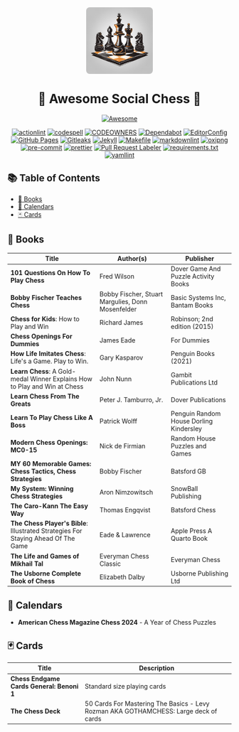 <div align="center">
  <img src="assets/social-chess-logo.png" alt="Awesome Social Chess Logo" width="150" style="display:block; margin:auto; border-radius:8px;">
  <h1>🎉 Awesome Social Chess 🎉</h1>
  <p>
    <a href="https://github.com/sindresorhus/awesome"><img alt="Awesome" src="https://cdn.rawgit.com/sindresorhus/awesome/d7305f38d29fed78fa85652e3a63e154dd8e8829/media/badge.svg" title="Awesome"></a>
  </p>
  <p>
    <a href="https://github.com/rhysd/actionlint"><img alt="actionlint" src="https://img.shields.io/badge/actionlint-enabled-brightgreen"></a>
    <a href="https://github.com/codespell-project"><img alt="codespell" src="https://img.shields.io/badge/codespell-enabled-brightgreen"></a>
    <a href="https://docs.github.com/en/repositories/managing-your-repositorys-settings-and-features/customizing-your-repository/about-code-owners"><img alt="CODEOWNERS" src="https://img.shields.io/badge/CODEOWNERS-enabled-brightgreen"></a>
    <a href="https://github.com/dependabot"><img alt="Dependabot" src="https://img.shields.io/badge/Dependabot-enabled-brightgreen"></a>
    <a href="https://github.com/editorconfig"><img alt="EditorConfig" src="https://img.shields.io/badge/EditorConfig-enabled-brightgreen"></a>
    <a href="https://pages.github.com/"><img alt="GitHub Pages" src="https://img.shields.io/badge/GitHub_Pages-enabled-brightgreen"></a>
    <a href="https://github.com/gitleaks/gitleaks"><img alt="Gitleaks" src="https://img.shields.io/badge/gitleaks-enabled-brightgreen"></a>
    <a href="https://github.com/jekyll"><img alt="Jekyll" src="https://img.shields.io/badge/Jekyll-enabled-brightgreen"></a>
    <a href="https://www.gnu.org/software/make/"><img alt="Makefile" src="https://img.shields.io/badge/Makefile-enabled-brightgreen"></a>
    <a href="https://github.com/DavidAnson/markdownlint"><img alt="markdownlint" src="https://img.shields.io/badge/markdownlint-enabled-brightgreen"></a>
    <a href="https://github.com/shssoichiro/oxipng"><img alt="oxipng" src="https://img.shields.io/badge/oxipng-enabled-brightgreen"></a>
    <a href="https://github.com/pre-commit"><img alt="pre-commit" src="https://img.shields.io/badge/pre--commit-enabled-brightgreen"></a>
    <a href="https://github.com/prettier/prettier"><img alt="prettier" src="https://img.shields.io/badge/prettier-enabled-brightgreen"></a>
    <a href="https://github.com/actions/labeler"><img alt="Pull Request Labeler" src="https://img.shields.io/badge/Pull_Request_Labeler-enabled-brightgreen"></a>
    <a href="https://pip.pypa.io/en/stable/reference/requirements-file-format/"><img alt="requirements.txt" src="https://img.shields.io/badge/requirements.txt-enabled-brightgreen"></a>
    <a href="https://github.com/adrienverge/yamllint"><img alt="yamllint" src="https://img.shields.io/badge/yamllint-enabled-brightgreen"></a>
  </p>
</div>

## 📚 Table of Contents

- [📖 Books](#books)
- [📅 Calendars](#calendars)
- [🃏 Cards](#cards)

## 📖 Books

| Title                                                                              | Author(s)                                         | Publisher                               |
| ---------------------------------------------------------------------------------- | ------------------------------------------------- | --------------------------------------- |
| **101 Questions On How To Play Chess**                                             | Fred Wilson                                       | Dover Game And Puzzle Activity Books    |
| **Bobby Fischer Teaches Chess**                                                    | Bobby Fischer, Stuart Margulies, Donn Mosenfelder | Basic Systems Inc, Bantam Books         |
| **Chess for Kids**: How to Play and Win                                            | Richard James                                     | Robinson; 2nd edition (2015)            |
| **Chess Openings For Dummies**                                                     | James Eade                                        | For Dummies                             |
| **How Life Imitates Chess**: Life's a Game. Play to Win.                           | Gary Kasparov                                     | Penguin Books (2021)                    |
| **Learn Chess**: A Gold-medal Winner Explains How to Play and Win at Chess         | John Nunn                                         | Gambit Publications Ltd                 |
| **Learn Chess From The Greats**                                                    | Peter J. Tamburro, Jr.                            | Dover Publications                      |
| **Learn To Play Chess Like A Boss**                                                | Patrick Wolff                                     | Penguin Random House Dorling Kindersley |
| **Modern Chess Openings: MC0-15**                                                  | Nick de Firmian                                   | Random House Puzzles and Games          |
| **MY 60 Memorable Games: Chess Tactics, Chess Strategies**                         | Bobby Fischer                                     | Batsford GB                             |
| **My System: Winning Chess Strategies**                                            | Aron Nimzowitsch                                  | SnowBall Publishing                     |
| **The Caro-Kann The Easy Way**                                                     | Thomas Engqvist                                   | Batsford Chess                          |
| **The Chess Player's Bible**: Illustrated Strategies For Staying Ahead Of The Game | Eade & Lawrence                                   | Apple Press A Quarto Book               |
| **The Life and Games of Mikhail Tal**                                              | Everyman Chess Classic                            | Everyman Chess                          |
| **The Usborne Complete Book of Chess**                                             | Elizabeth Dalby                                   | Usborne Publishing Ltd                  |

## 📅 Calendars

- **American Chess Magazine Chess 2024** - A Year of Chess Puzzles

## 🃏 Cards

| Title                                     | Description                                                                          |
| ----------------------------------------- | ------------------------------------------------------------------------------------ |
| **Chess Endgame Cards General: Benoni 1** | Standard size playing cards                                                          |
| **The Chess Deck**                        | 50 Cards For Mastering The Basics - Levy Rozman AKA GOTHAMCHESS: Large deck of cards |
